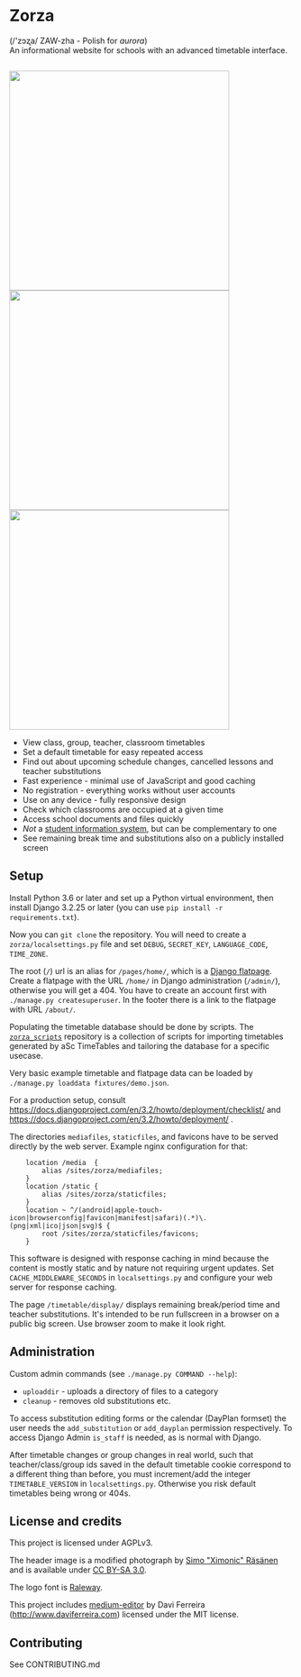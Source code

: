# Zorza
(/'zɔʐa/ ZAW-zha - Polish for *aurora*)  
An informational website for schools with an advanced timetable interface.

<p style="float: left">
<img src="https://user-images.githubusercontent.com/35867657/50306538-c6940500-048d-11e9-92c7-30e17ef75930.png" height="390px">
<img src="https://user-images.githubusercontent.com/35867657/50116506-4a59b180-0242-11e9-8762-03b7207a20dc.png" height="390px">
<img src="https://user-images.githubusercontent.com/35867657/50116513-4e85cf00-0242-11e9-8049-800552640229.png" height="390px">
</p>

* View class, group, teacher, classroom timetables
* Set a default timetable for easy repeated access
* Find out about upcoming schedule changes, cancelled lessons and teacher substitutions
* Fast experience - minimal use of JavaScript and good caching
* No registration - everything works without user accounts
* Use on any device - fully responsive design
* Check which classrooms are occupied at a given time
* Access school documents and files quickly
* *Not* a [student information system](https://en.wikipedia.org/wiki/Student_information_system), but can be complementary to one
* See remaining break time and substitutions also on a publicly installed screen

## Setup
Install Python 3.6 or later and set up a Python virtual environment, then
install Django 3.2.25 or later (you can use `pip install -r requirements.txt`).

Now you can `git clone` the repository.
You will need to create a `zorza/localsettings.py` file and set `DEBUG`,
`SECRET_KEY`, `LANGUAGE_CODE`, `TIME_ZONE`.

The root (`/`) url is an alias for `/pages/home/`, which is a [Django flatpage](https://docs.djangoproject.com/en/3.2/ref/contrib/flatpages/). Create a flatpage with the URL `/home/` in Django administration (`/admin/`), otherwise you will get a 404. You have to create an account first with `./manage.py createsuperuser`.
In the footer there is a link to the flatpage with URL `/about/`.

Populating the timetable database should be done by scripts. The [`zorza_scripts`](https://github.com/zorzalo3/zorza_scripts) repository is a collection of scripts for importing timetables generated by aSc TimeTables and tailoring the database for a specific usecase.

Very basic example timetable and flatpage data can be loaded by `./manage.py loaddata fixtures/demo.json`.

For a production setup, consult
https://docs.djangoproject.com/en/3.2/howto/deployment/checklist/
and
https://docs.djangoproject.com/en/3.2/howto/deployment/
.

The directories `mediafiles`, `staticfiles`, and favicons have to be served directly by the web server. Example nginx configuration for that:

```
	location /media  {
		alias /sites/zorza/mediafiles;
	}
	location /static {
		alias /sites/zorza/staticfiles;
	}
	location ~ ^/(android|apple-touch-icon|browserconfig|favicon|manifest|safari)(.*)\.(png|xml|ico|json|svg)$ {
		root /sites/zorza/staticfiles/favicons;
	}
```

This software is designed with response caching in mind because the content is mostly static and by nature not requiring urgent updates. Set `CACHE_MIDDLEWARE_SECONDS` in `localsettings.py` and configure your web server for response caching.

The page `/timetable/display/` displays remaining break/period time and teacher substitutions. It's intended to be run fullscreen in a browser on a public big screen.
Use browser zoom to make it look right.

## Administration
Custom admin commands (see `./manage.py COMMAND --help`):
* `uploaddir` - uploads a directory of files to a category
* `cleanup` - removes old substitutions etc.

To access substitution editing forms or the calendar (DayPlan formset) the user needs the `add_substitution` or `add_dayplan` permission respectively.
To access Django Admin `is_staff` is needed, as is normal with Django.

After timetable changes or group changes in real world, such that teacher/class/group ids saved in the default timetable cookie correspond to a different thing than before, you must increment/add the integer `TIMETABLE_VERSION` in `localsettings.py`. Otherwise you risk default timetables being wrong or 404s.

## License and credits
This project is licensed under AGPLv3.

The header image is a modified photograph by [Simo "Ximonic" Räsänen](https://commons.wikimedia.org/wiki/File:Aurora_borealis_above_Lyngenfjorden,_2012_March.jpg) and is available under [CC BY-SA 3.0](https://creativecommons.org/licenses/by-sa/3.0/deed.en).

The logo font is [Raleway](https://github.com/impallari/Raleway/).

This project includes [medium-editor](https://github.com/yabwe/medium-editor/) by Davi Ferreira (http://www.daviferreira.com) licensed under the MIT license.

## Contributing
See CONTRIBUTING.md
